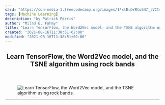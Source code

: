 ```yaml
---
card: "https://cdn-media-1.freecodecamp.org/images/1*xlBuDrRto5N7_lVCtsoE7g.png"
tags: [Machine Learning]
description: "by Patrick Ferris"
author: "Milad E. Fahmy"
title: "Learn TensorFlow, the Word2Vec model, and the TSNE algorithm using rock bands"
created: "2021-08-16T11:38:51+02:00"
modified: "2021-08-16T11:38:51+02:00"
---
```

<div class="site-wrapper">
<main id="site-main" class="site-main outer">
<div class="inner">
<article class="post-full post tag-machine-learning tag-data-science tag-technology tag-startup tag-programming ">
<header class="post-full-header">
<h1 class="post-full-title">Learn TensorFlow, the Word2Vec model, and the TSNE algorithm using rock bands</h1>
</header>
<figure class="post-full-image">
<picture>
<source media="(max-width: 700px)" sizes="1px" srcset="data:image/gif;base64,R0lGODlhAQABAIAAAAAAAP///yH5BAEAAAAALAAAAAABAAEAAAIBRAA7 1w">
<source media="(min-width: 701px)" sizes="(max-width: 800px) 400px,
(max-width: 1170px) 700px,
1400px" srcset="https://cdn-media-1.freecodecamp.org/images/1*xlBuDrRto5N7_lVCtsoE7g.png 300w,
https://cdn-media-1.freecodecamp.org/images/1*xlBuDrRto5N7_lVCtsoE7g.png 600w,
https://cdn-media-1.freecodecamp.org/images/1*xlBuDrRto5N7_lVCtsoE7g.png 1000w,
https://cdn-media-1.freecodecamp.org/images/1*xlBuDrRto5N7_lVCtsoE7g.png 2000w">
<img onerror="this.style.display='none'" src="https://cdn-media-1.freecodecamp.org/images/1*xlBuDrRto5N7_lVCtsoE7g.png" alt="Learn TensorFlow, the Word2Vec model, and the TSNE algorithm using rock bands">
</picture>
</figure>
<section class="post-full-content">
<div class="post-content medium-migrated-article">
</div>
<hr>
</section>
</article>
</div>
</main>
</div>
<!-- Google Tag Manager (noscript) -->
<!-- End Google Tag Manager (noscript) -->
